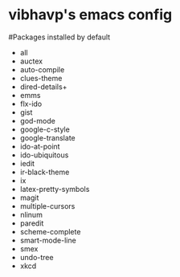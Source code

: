 vibhavp's emacs config
=====================

#Packages installed by default
* all
* auctex
* auto-compile
* clues-theme
* dired-details+
* emms
* flx-ido
* gist
* god-mode
* google-c-style
* google-translate
* ido-at-point
* ido-ubiquitous
* iedit
* ir-black-theme
* ix
* latex-pretty-symbols
* magit
* multiple-cursors
* nlinum
* paredit
* scheme-complete
* smart-mode-line
* smex
* undo-tree
* xkcd
